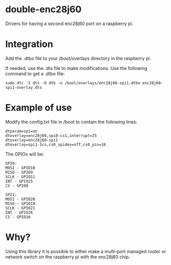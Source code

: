 # double-enc28j60
Drivers for having a second enc28j60 port on a raspberry pi. 

# Integration
Add the .dtbo file to your /boot/overlays directory in the raspberry pi. 

If needed, use the .dts file to make modifications. Use the following command to get a .dtbo file: 

```
sudo dtc -I dts -O dtb -o /boot/overlays/enc28j60-spi1.dtbo enc28j60-spi1-overlay.dts
```

# Example of use 
Modify the config.txt file in /boot to contain the following lines:

```
dtparam=spi=on
dtoverlay=enc28j60,spi0-cs1,interrupt=25 
dtoverlay=enc28j60-spi1
dtoverlay=spi1-1cs,cs0_spidev=off,cs0_pin=16
```

The GPIOs will be: 

```
SPI0: 
MOSI - GPIO10
MISO - GPIO9
SCLK - GPIO11
INT - GPIO25
CS - GPIO8

SPI1:
MOSI - GPIO20
MISO - GPIO19
SCLK - GPIO21
INT - GPIO26
CS - GPIO16
```

# Why? 
Using this library it is possible to either make a multi-port managed router or network switch on the raspberry pi with the enc28j60 chip. 

